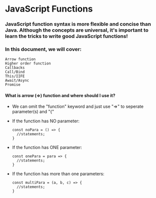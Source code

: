 # JavaScript Functions 

### JavaScript function syntax is more flexible and concise than Java. Although the concepts are universal, it's important to learn the tricks to write good JavaScript functions!

### In this document, we will cover:

    Arrow function
    Higher order function
    Callbacks
    Call/Bind
    This/IIFE
    Await/Async 
    Promise

#### What is arrow (=>) function and where should I use it?

* We can omit the "function" keyword and just use "=>" to seperate parameter(s) and "{"

* If the function has NO parameter:

      const noPara = () => {
        //statements;
      }

* If the function has ONE parameter:

      const onePara = para => {
        //statements;
      }
    
* If the function has more than one parameters:

      const multiPara = (a, b, c) => {
        //statements;
      }
      
        

